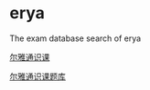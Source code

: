 erya
====

The exam database search of erya

[尔雅通识课](http://tsk.erya100.com)

[尔雅通识课题库](http://erya.hang.im)

